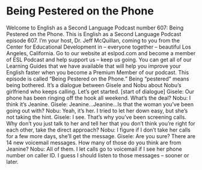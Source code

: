 # Being Pestered on the Phone

Welcome to English as a Second Language Podcast number 607: Being Pestered on the Phone.    This is English as a Second Language Podcast episode 607.  I’m your host, Dr. Jeff McQuillan, coming to you from the Center for Educational Development in – everyone together – beautiful Los Angeles, California.  Go to our website at eslpod.com and become a member of ESL Podcast and help support us – keep us going.  You can get all of our Learning Guides that we have available that will help you improve your English faster when you become a Premium Member of our podcast.  This episode is called “Being Pestered on the Phone.”  Being “pestered” means being bothered.  It’s a dialogue between Gisele and Nobu about Nobu’s girlfriend who keeps calling.  Let’s get started.  [start of dialogue]  Gisele:  Our phone has been ringing off the hook all weekend.  What’s the deal?  Nobu:  I think it’s Jeanine.    Gisele:  Jeanine…Jeanine…Is that the woman you’ve been going out with?  Nobu:  Yeah, it’s her.  I tried to let her down easy, but she’s not taking the hint.    Gisele:  I see.  That’s why you’ve been screening calls.  Why don’t you just talk to her and tell her that you don’t think you’re right for each other, take the direct approach?  Nobu:  I figure if I don’t take her calls for a few more days, she’ll get the message.  Gisele:  Are you sure?  There are 14 new voicemail messages.  How many of those do you think are from Jeanine?  Nobu:  All of them.  I let calls go to voicemail if I see her phone number on caller ID.  I guess I should listen to those messages – sooner or later. 